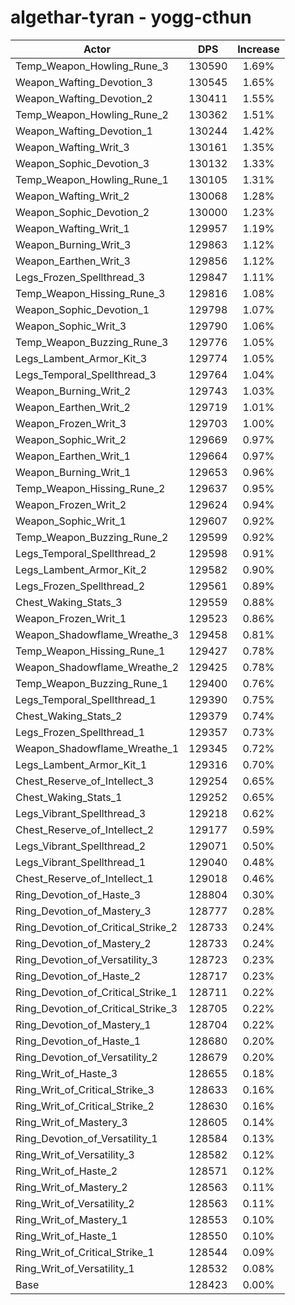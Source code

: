 # algethar-tyran - yogg-cthun
| Actor | DPS | Increase |
|---|:---:|:---:|
|Temp_Weapon_Howling_Rune_3|130590|1.69%|
|Weapon_Wafting_Devotion_3|130545|1.65%|
|Weapon_Wafting_Devotion_2|130411|1.55%|
|Temp_Weapon_Howling_Rune_2|130362|1.51%|
|Weapon_Wafting_Devotion_1|130244|1.42%|
|Weapon_Wafting_Writ_3|130161|1.35%|
|Weapon_Sophic_Devotion_3|130132|1.33%|
|Temp_Weapon_Howling_Rune_1|130105|1.31%|
|Weapon_Wafting_Writ_2|130068|1.28%|
|Weapon_Sophic_Devotion_2|130000|1.23%|
|Weapon_Wafting_Writ_1|129957|1.19%|
|Weapon_Burning_Writ_3|129863|1.12%|
|Weapon_Earthen_Writ_3|129856|1.12%|
|Legs_Frozen_Spellthread_3|129847|1.11%|
|Temp_Weapon_Hissing_Rune_3|129816|1.08%|
|Weapon_Sophic_Devotion_1|129798|1.07%|
|Weapon_Sophic_Writ_3|129790|1.06%|
|Temp_Weapon_Buzzing_Rune_3|129776|1.05%|
|Legs_Lambent_Armor_Kit_3|129774|1.05%|
|Legs_Temporal_Spellthread_3|129764|1.04%|
|Weapon_Burning_Writ_2|129743|1.03%|
|Weapon_Earthen_Writ_2|129719|1.01%|
|Weapon_Frozen_Writ_3|129703|1.00%|
|Weapon_Sophic_Writ_2|129669|0.97%|
|Weapon_Earthen_Writ_1|129664|0.97%|
|Weapon_Burning_Writ_1|129653|0.96%|
|Temp_Weapon_Hissing_Rune_2|129637|0.95%|
|Weapon_Frozen_Writ_2|129624|0.94%|
|Weapon_Sophic_Writ_1|129607|0.92%|
|Temp_Weapon_Buzzing_Rune_2|129599|0.92%|
|Legs_Temporal_Spellthread_2|129598|0.91%|
|Legs_Lambent_Armor_Kit_2|129582|0.90%|
|Legs_Frozen_Spellthread_2|129561|0.89%|
|Chest_Waking_Stats_3|129559|0.88%|
|Weapon_Frozen_Writ_1|129523|0.86%|
|Weapon_Shadowflame_Wreathe_3|129458|0.81%|
|Temp_Weapon_Hissing_Rune_1|129427|0.78%|
|Weapon_Shadowflame_Wreathe_2|129425|0.78%|
|Temp_Weapon_Buzzing_Rune_1|129400|0.76%|
|Legs_Temporal_Spellthread_1|129390|0.75%|
|Chest_Waking_Stats_2|129379|0.74%|
|Legs_Frozen_Spellthread_1|129357|0.73%|
|Weapon_Shadowflame_Wreathe_1|129345|0.72%|
|Legs_Lambent_Armor_Kit_1|129316|0.70%|
|Chest_Reserve_of_Intellect_3|129254|0.65%|
|Chest_Waking_Stats_1|129252|0.65%|
|Legs_Vibrant_Spellthread_3|129218|0.62%|
|Chest_Reserve_of_Intellect_2|129177|0.59%|
|Legs_Vibrant_Spellthread_2|129071|0.50%|
|Legs_Vibrant_Spellthread_1|129040|0.48%|
|Chest_Reserve_of_Intellect_1|129018|0.46%|
|Ring_Devotion_of_Haste_3|128804|0.30%|
|Ring_Devotion_of_Mastery_3|128777|0.28%|
|Ring_Devotion_of_Critical_Strike_2|128733|0.24%|
|Ring_Devotion_of_Mastery_2|128733|0.24%|
|Ring_Devotion_of_Versatility_3|128723|0.23%|
|Ring_Devotion_of_Haste_2|128717|0.23%|
|Ring_Devotion_of_Critical_Strike_1|128711|0.22%|
|Ring_Devotion_of_Critical_Strike_3|128705|0.22%|
|Ring_Devotion_of_Mastery_1|128704|0.22%|
|Ring_Devotion_of_Haste_1|128680|0.20%|
|Ring_Devotion_of_Versatility_2|128679|0.20%|
|Ring_Writ_of_Haste_3|128655|0.18%|
|Ring_Writ_of_Critical_Strike_3|128633|0.16%|
|Ring_Writ_of_Critical_Strike_2|128630|0.16%|
|Ring_Writ_of_Mastery_3|128605|0.14%|
|Ring_Devotion_of_Versatility_1|128584|0.13%|
|Ring_Writ_of_Versatility_3|128582|0.12%|
|Ring_Writ_of_Haste_2|128571|0.12%|
|Ring_Writ_of_Mastery_2|128563|0.11%|
|Ring_Writ_of_Versatility_2|128563|0.11%|
|Ring_Writ_of_Mastery_1|128553|0.10%|
|Ring_Writ_of_Haste_1|128550|0.10%|
|Ring_Writ_of_Critical_Strike_1|128544|0.09%|
|Ring_Writ_of_Versatility_1|128532|0.08%|
|Base|128423|0.00%|
